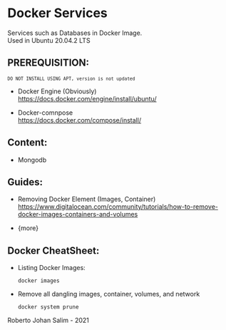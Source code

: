 # Docker Services
Services such as Databases in Docker Image. <br>
Used in Ubuntu 20.04.2 LTS

## PREREQUISITION:

<small>`DO NOT INSTALL USING APT, version is not updated`</small>

- Docker Engine (Obviously) <br>
https://docs.docker.com/engine/install/ubuntu/

- Docker-comnpose<br>
https://docs.docker.com/compose/install/


## Content:
- Mongodb





## Guides:
- Removing Docker Element (Images, Container) <br>
 https://www.digitalocean.com/community/tutorials/how-to-remove-docker-images-containers-and-volumes

- {more} 

## Docker CheatSheet:
- Listing Docker Images:
    ```
    docker images
    ```
- Remove all dangling images, container, volumes, and network
    ```
    docker system prune
    ```




Roberto Johan Salim - 2021